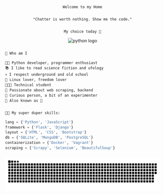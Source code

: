 <p  align="center">
    <code> Welcome to my Home </code>
</p>   

###

<p align="center">
    <code>"Chatter is worth nothing. Show me the code."</code>
</p>

###

<p align="center">
    <code>My choice today 🐍</code>
</p>

<div align="center">
  <img src="https://cdn.jsdelivr.net/gh/devicons/devicon/icons/python/python-original.svg" height="40" width="40" alt="python logo"  />
</div>

###

<p align="left">
    <code>🐤 Who am I</code>
</p>

<p align="left">
        <code>👩‍💻 Python developer, programmer enthusiast</code><br>
        <code>📚 I like to read science fiction and ufology</code><br>
        <code>💀 I respect underground and old school</code><br>
        <code>🐧 Linux lover, freedom lover</code><br>
        <code>👨🏼‍🎓 Technical student</code><br>
        <code>🤖 Passionate about web scraping, backend</code><br>
        <code>🧪 Curious person, a bit of an experimenter</code><br>
        <code>🔖 Also known as 🐢</code><br>
</p>


###

<p align="left">
 <code>🤹🏻 My super duper skills:</code>
<p>

```python
lang = {'Python', 'JavaScript'}
framework = {'Flask', 'Django'}
layout = {'HTML', 'CSS', 'Bootstrap'}
db = {'SQLite', 'MongoDB', 'PostgreSQL'}
containerization = {'Docker', 'Vagrant'}
scraping = {'Scrapy', 'Selenium', 'BeautifulSoup'}
```

###

[//]: # (![Snake animation]&#40;https://github.com/blackbirdcoder/blackbirdcoder/blob/output/snake.svg&#41;)
<img src="https://github.com/blackbirdcoder/blackbirdcoder/blob/output/snake.svg" alt="Snake animation" />

###

